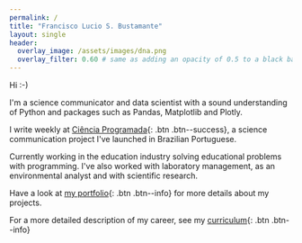 ```yaml
---
permalink: /
title: "Francisco Lucio S. Bustamante"
layout: single
header:
  overlay_image: /assets/images/dna.png
  overlay_filter: 0.60 # same as adding an opacity of 0.5 to a black background
---
```


Hi :-)

I'm a science communicator and data scientist with a sound understanding of 
Python and packages such as Pandas, Matplotlib and Plotly.

I write weekly at [Ciência Programada](https://cienciaprogramada.com.br/){: .btn
.btn--success}, a science communication project I've launched in Brazilian
Portuguese.

Currently working in the education industry solving educational problems with 
programming. I've also worked with laboratory management, as an environmental 
analyst and with scientific research.

Have a look at [my portfolio](portfolio.md){: .btn .btn--info} for more details
about my projects.

For a more detailed description of my career, see my [curriculum](about.md){:
.btn .btn--info}
